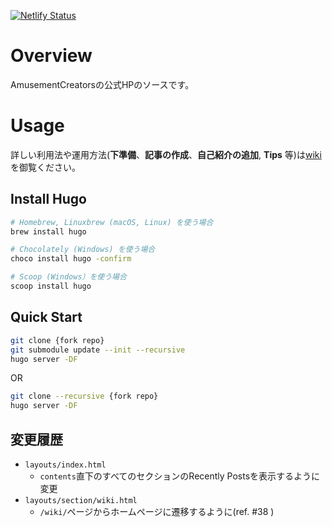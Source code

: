 [![Netlify Status](https://api.netlify.com/api/v1/badges/476617df-8e54-446f-8e90-47c78bede10c/deploy-status)](https://app.netlify.com/sites/hungry-albattani-56f646/deploys)
# Overview
AmusementCreatorsの公式HPのソースです。

# Usage
詳しい利用法や運用方法(**下準備**、**記事の作成**、**自己紹介の追加**, **Tips** 等)は[wiki](https://github.com/AmusementCreators/WebSite/wiki)を御覧ください。

## Install Hugo
```bash
# Homebrew, Linuxbrew (macOS, Linux) を使う場合
brew install hugo

# Chocolately (Windows) を使う場合
choco install hugo -confirm 

# Scoop (Windows）を使う場合
scoop install hugo
```

## Quick Start

```bash
git clone {fork repo}
git submodule update --init --recursive
hugo server -DF
```
OR
```bash
git clone --recursive {fork repo}
hugo server -DF
```

## 変更履歴
- `layouts/index.html`
   - `contents`直下のすべてのセクションのRecently Postsを表示するように変更
- `layouts/section/wiki.html`
   - `/wiki/`ページからホームページに遷移するように(ref. #38 )
